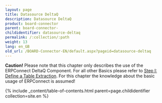 ```yaml
---
layout: page
title: Datasource DeltaQ
description: Datasource DeltaQ
product: board-connector
parent: board-connector-
childidentifier: datasource-deltaq
permalink: /:collection/:path
weight: 13
lang: en_GB
old_url: /BOARD-Connector-EN/default.aspx?pageid=datasource-deltaq
---
```


**Caution!** Please note that this chapter only describes the use of the ERPConnect DeltaQ Component. For all other Basics please refer to [Step I: Define a Table Extraction](). For this chapter the knowledge about the basic usage of ERPConnect is assumed! 

{% include _content/table-of-contents.html parent=page.childidentifier collection=site.en %}